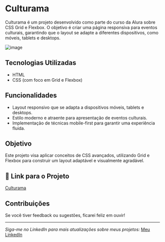 # Culturama

Culturama é um projeto desenvolvido como parte do curso da Alura sobre CSS Grid e Flexbox. O objetivo é criar uma página responsiva para eventos culturais, garantindo que o layout se adapte a diferentes dispositivos, como móveis, tablets e desktops.


![image](https://github.com/user-attachments/assets/378c05b7-57c5-4949-be04-2a0fd293c464)




## Tecnologias Utilizadas

- HTML
- CSS (com foco em Grid e Flexbox)

## Funcionalidades

- Layout responsivo que se adapta a dispositivos móveis, tablets e desktops.
- Estilo moderno e atraente para apresentação de eventos culturais.
- Implementação de técnicas mobile-first para garantir uma experiência fluida.

## Objetivo

Este projeto visa aplicar conceitos de CSS avançados, utilizando Grid e Flexbox para construir um layout adaptável e visualmente agradável.

## 🔗 Link para o Projeto

[Culturama](https://culturama-kappa-azure.vercel.app/)

## Contribuições

Se você tiver feedback ou sugestões, ficarei feliz em ouvir!


---
*Siga-me no LinkedIn para mais atualizações sobre meus projetos:* [Meu LinkedIn](https://www.linkedin.com/in/%C3%A1gatha-ferreira-de-siqueira-6993912b2/)
